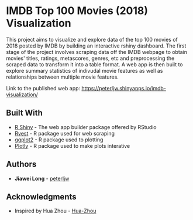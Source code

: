 # IMDB Top 100 Movies (2018) Visualization

This project aims to visualize and explore data of the top 100 movies of 2018 posted by IMDB by building an interactive rshiny dashboard. The first stage of the project involves scraping data off the IMDB webpage to obtain movies' titles, ratings, metascores, genres, etc and preprocessing the scraped data to transform it into a table format. A web app is then built to explore summary statistics of indivudal movie features as well as relationships between multiple movie features.

Link to the published web app: https://peterljw.shinyapps.io/imdb-visualization/

## Built With

* [R Shiny](https://shiny.rstudio.com/) - The web app builder package offered by RStudio
* [Rvest](https://blog.rstudio.com/2014/11/24/rvest-easy-web-scraping-with-r/) - R package used for web scraping
* [ggplot2](https://ggplot2.tidyverse.org/) - R package used to plotting
* [Plotly](https://plot.ly/r/) - R package used to make plots interative

## Authors

* **Jiawei Long** - [peterljw](https://github.com/peterljw)

## Acknowledgments
* Inspired by Hua Zhou - [Hua-Zhou](https://github.com/Hua-Zhou)
